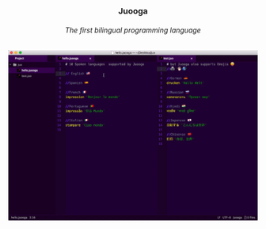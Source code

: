 <h3 align="center">Juooga</h3> 

<h6 align="center">The first bilingual programming language</h6> 
  
<p align="center"><img src="hello.gif" width: 50px;  height: auto;></p> 
